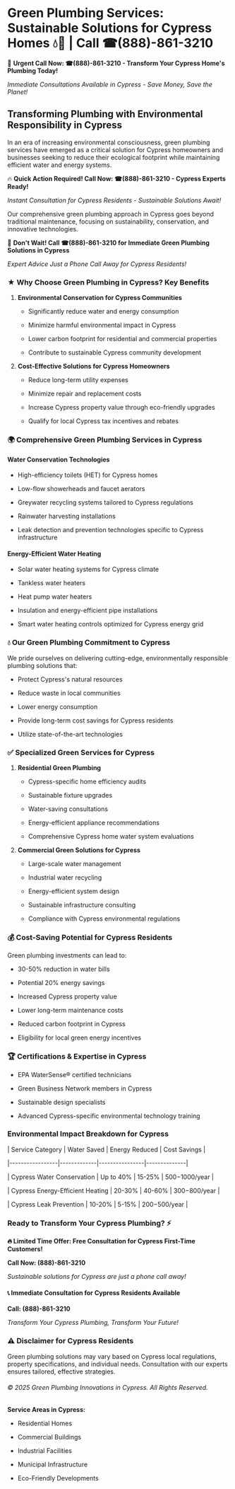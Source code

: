 # Green Plumbing Services: Sustainable Solutions for Cypress Homes 💧🌿 | Call ☎(888)-861-3210

🚨 **Urgent Call Now: ☎(888)-861-3210 - Transform Your Cypress Home's Plumbing Today!**
*Immediate Consultations Available in Cypress - Save Money, Save the Planet!*

## Transforming Plumbing with Environmental Responsibility in Cypress

In an era of increasing environmental consciousness, green plumbing services have emerged as a critical solution for Cypress homeowners and businesses seeking to reduce their ecological footprint while maintaining efficient water and energy systems. 

🔥 **Quick Action Required! Call Now: ☎(888)-861-3210 - Cypress Experts Ready!**
*Instant Consultation for Cypress Residents - Sustainable Solutions Await!*

Our comprehensive green plumbing approach in Cypress goes beyond traditional maintenance, focusing on sustainability, conservation, and innovative technologies.

🚨 **Don't Wait! Call ☎(888)-861-3210 for Immediate Green Plumbing Solutions in Cypress**
*Expert Advice Just a Phone Call Away for Cypress Residents!*

### ★ Why Choose Green Plumbing in Cypress? Key Benefits

1. **Environmental Conservation for Cypress Communities** 
   - Significantly reduce water and energy consumption
   - Minimize harmful environmental impact in Cypress
   - Lower carbon footprint for residential and commercial properties
   - Contribute to sustainable Cypress community development

2. **Cost-Effective Solutions for Cypress Homeowners** 
   - Reduce long-term utility expenses
   - Minimize repair and replacement costs
   - Increase Cypress property value through eco-friendly upgrades
   - Qualify for local Cypress tax incentives and rebates

### 🌍 Comprehensive Green Plumbing Services in Cypress

#### Water Conservation Technologies
- High-efficiency toilets (HET) for Cypress homes
- Low-flow showerheads and faucet aerators
- Greywater recycling systems tailored to Cypress regulations
- Rainwater harvesting installations
- Leak detection and prevention technologies specific to Cypress infrastructure

#### Energy-Efficient Water Heating
- Solar water heating systems for Cypress climate
- Tankless water heaters
- Heat pump water heaters
- Insulation and energy-efficient pipe installations
- Smart water heating controls optimized for Cypress energy grid

### 💧 Our Green Plumbing Commitment to Cypress

We pride ourselves on delivering cutting-edge, environmentally responsible plumbing solutions that:
- Protect Cypress's natural resources
- Reduce waste in local communities
- Lower energy consumption
- Provide long-term cost savings for Cypress residents
- Utilize state-of-the-art technologies

### ✅ Specialized Green Services for Cypress

1. **Residential Green Plumbing**
   - Cypress-specific home efficiency audits
   - Sustainable fixture upgrades
   - Water-saving consultations
   - Energy-efficient appliance recommendations
   - Comprehensive Cypress home water system evaluations

2. **Commercial Green Solutions for Cypress**
   - Large-scale water management
   - Industrial water recycling
   - Energy-efficient system design
   - Sustainable infrastructure consulting
   - Compliance with Cypress environmental regulations

### 💰 Cost-Saving Potential for Cypress Residents

Green plumbing investments can lead to:
- 30-50% reduction in water bills
- Potential 20% energy savings
- Increased Cypress property value
- Lower long-term maintenance costs
- Reduced carbon footprint in Cypress
- Eligibility for local green energy incentives

### 🏆 Certifications & Expertise in Cypress

- EPA WaterSense® certified technicians
- Green Business Network members in Cypress
- Sustainable design specialists
- Advanced Cypress-specific environmental technology training

### Environmental Impact Breakdown for Cypress

| Service Category | Water Saved | Energy Reduced | Cost Savings |
|-----------------|-------------|----------------|--------------|
| Cypress Water Conservation | Up to 40% | 15-25% | $500-$1000/year |
| Cypress Energy-Efficient Heating | 20-30% | 40-60% | $300-$800/year |
| Cypress Leak Prevention | 10-20% | 5-15% | $200-$500/year |

### Ready to Transform Your Cypress Plumbing? ⚡

**🔥 Limited Time Offer: Free Consultation for Cypress First-Time Customers!**

**Call Now: (888)-861-3210**
*Sustainable solutions for Cypress are just a phone call away!*

#### 📞 Immediate Consultation for Cypress Residents Available

**Call: (888)-861-3210**
*Transform Your Cypress Plumbing, Transform Your Future!*

### ⚠️ Disclaimer for Cypress Residents

Green plumbing solutions may vary based on Cypress local regulations, property specifications, and individual needs. Consultation with our experts ensures tailored, effective strategies.

###### © 2025 Green Plumbing Innovations in Cypress. All Rights Reserved.

**Service Areas in Cypress:** 
- Residential Homes
- Commercial Buildings
- Industrial Facilities
- Municipal Infrastructure
- Eco-Friendly Developments